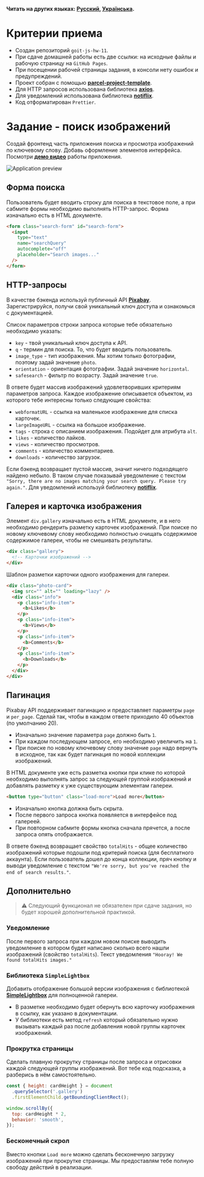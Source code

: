 **Читать на других языках: [Русский](README.md), [Українська](README.ua.md).**

# Критерии приема

- Создан репозиторий `goit-js-hw-11`.
- При сдаче домашней работы есть две ссылки: на исходные файлы и рабочую
  страницу на `GitHub Pages`.
- При посещении рабочей страницы задания, в консоли нету ошибок и
  предупреждений.
- Проект собран с помощью
  [**parcel-project-template**](https://github.com/goitacademy/parcel-project-template).
- Для HTTP запросов использована библиотека
  [**axios**](https://axios-http.com/).
- Для уведомлений использована библиотека
  [**notiflix**](https://www.notiflix.com/).
- Код отформатирован `Prettier`.

# Задание - поиск изображений

Создай фронтенд часть приложения поиска и просмотра изображений по ключевому
слову. Добавь оформление элементов интерфейса. Посмотри
[**демо видео**](https://drive.google.com/file/d/1unEyjo9r6nQKG-Oqf6iQ4g4uSBoEvlxF/view?usp=sharing)
работы приложения.

![Application preview](preview.gif)

## Форма поиска

Пользователь будет вводить строку для поиска в текстовое поле, а при сабмите
формы необходимо выполнять HTTP-запрос. Форма изначально есть в HTML документе.

```html
<form class="search-form" id="search-form">
  <input
    type="text"
    name="searchQuery"
    autocomplete="off"
    placeholder="Search images..."
  />
</form>
```

## HTTP-запросы

В качестве бэкенда используй публичный API
[**Pixabay**](https://pixabay.com/api/docs/). Зарегистрируйся, получи свой
уникальный ключ доступа и ознакомься с документацией.

Список параметров строки запроса которые тебе обязательно необходимо указать:

- `key` - твой уникальный ключ доступа к API.
- `q` - термин для поиска. То, что будет вводить пользователь.
- `image_type` - тип изображения. Мы хотим только фотографии, поэтому задай
  значение `photo`.
- `orientation` - ориентация фотографии. Задай значение `horizontal`.
- `safesearch` - фильтр по возрасту. Задай значение `true`.

В ответе будет массив изображений удовлетворивших критериям параметров запроса.
Каждое изображение описывается объектом, из которого тебе интересны только
следующие свойства:

- `webformatURL` - ссылка на маленькое изображение для списка карточек.
- `largeImageURL` - ссылка на большое изображение.
- `tags` - строка с описанием изображения. Подойдет для атрибута `alt`.
- `likes` - количество лайков.
- `views` - количество просмотров.
- `comments` - количество комментариев.
- `downloads` - количество загрузок.

Если бэкенд возвращает пустой массив, значит ничего подходящего найдено небыло.
В таком случае показывай уведомление с текстом
`"Sorry, there are no images matching your search query. Please try again."`.
Для уведомлений используй библиотеку [**notiflix**](https://www.notiflix.com/).

## Галерея и карточка изображения

Элемент `div.gallery` изначально есть в HTML документе, и в него необходимо
рендерить разметку карточек изображений. При поиске по новому ключевому слову
необходимо полностью очищать содержимое содержимое галереи, чтобы не смешивать
результаты.

```html
<div class="gallery">
  <!-- Карточки изображений -->
</div>
```

Шаблон разметки карточки одного изображения для галереи.

```html
<div class="photo-card">
  <img src="" alt="" loading="lazy" />
  <div class="info">
    <p class="info-item">
      <b>Likes</b>
    </p>
    <p class="info-item">
      <b>Views</b>
    </p>
    <p class="info-item">
      <b>Comments</b>
    </p>
    <p class="info-item">
      <b>Downloads</b>
    </p>
  </div>
</div>
```

## Пагинация

Pixabay API поддерживает пагинацию и предоставляет параметры `page` и
`per_page`. Сделай так, чтобы в каждом ответе приходило 40 объектов (по
умолчанию 20).

- Изначально значение параметра `page` должно быть `1`.
- При каждом последующем запросе, его необходимо увеличить на `1`.
- При поиске по новому ключевому слову значение `page` надо вернуть в исходное,
  так как будет пагинация по новой коллекции изображений.

В HTML документе уже есть разметка кнопки при клике по которой необходимо
выполнять запрос за следующей группой изображений и добавлять разметку к уже
существующим элементам галереи.

```html
<button type="button" class="load-more">Load more</button>
```

- Изначально кнопка должна быть скрыта.
- После первого запроса кнопка появляется в интерфейсе под галереей.
- При повторном сабмите формы кнопка сначала прячется, а после запроса опять
  отображается.

В ответе бэкенд возвращает свойство `totalHits` - общее количество изображений
которые подошли под критерий поиска (для бесплатного аккаунта). Если
пользователь дошел до конца коллекции, пряч кнопку и выводи уведомление с
текстом `"We're sorry, but you've reached the end of search results."`.

## Дополнительно

> ⚠️ Следующий функционал не обязателен при сдаче задания, но будет хорошей
> дополнительной практикой.

### Уведомление

После первого запроса при каждом новом поиске выводить уведомление в котором
будет написано сколько всего нашли изображений (свойство `totalHits`). Текст
уведомления `"Hooray! We found totalHits images."`

### Библиотека `SimpleLightbox`

Добавить отображение большой версии изображения с библиотекой
[**SimpleLightbox**](https://simplelightbox.com/) для полноценной галереи.

- В разметке необходимо будет обернуть всю карточку изображения в ссылку, как
  указано в документации.
- У библиотеки есть метод `refresh` который обязательно нужно вызывать каждый
  раз после добавления новой группы карточек изображений.

### Прокрутка страницы

Сделать плавную прокрутку страницы после запроса и отрисовки каждой следующей
группы изображений. Вот тебе код подсказка, а разберись в нём самостоятельно.

```js
const { height: cardHeight } = document
  .querySelector('.gallery')
  .firstElementChild.getBoundingClientRect();

window.scrollBy({
  top: cardHeight * 2,
  behavior: 'smooth',
});
```

### Бесконечный скрол

Вместо кнопки `Load more` можно сделать бесконечную загрузку изображений при
прокрутке страницы. Мы предоставлям тебе полную свободу действий в реализации.
